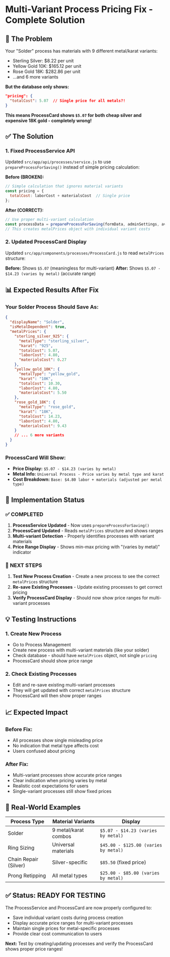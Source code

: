 # Multi-Variant Process Pricing Fix - Complete Solution

## 🎯 **The Problem**

Your "Solder" process has materials with 9 different metal/karat variants:
- Sterling Silver: $8.22 per unit
- Yellow Gold 10K: $165.12 per unit  
- Rose Gold 18K: $282.86 per unit
- ...and 6 more variants

**But the database only shows:**
```json
"pricing": {
  "totalCost": 5.07  // Single price for all metals?!
}
```

**This means ProcessCard shows `$5.07` for both cheap silver and expensive 18K gold - completely wrong!**

## ✅ **The Solution**

### **1. Fixed ProcessService API** 
Updated `src/app/api/processes/service.js` to use `prepareProcessForSaving()` instead of simple pricing calculation:

**Before (BROKEN):**
```javascript
// Simple calculation that ignores material variants
const pricing = {
  totalCost: laborCost + materialsCost  // Single price
};
```

**After (CORRECT):**
```javascript
// Use proper multi-variant calculation
const processData = prepareProcessForSaving(formData, adminSettings, availableMaterials);
// This creates metalPrices object with individual variant costs
```

### **2. Updated ProcessCard Display**
Updated `src/app/components/processes/ProcessCard.js` to read `metalPrices` structure:

**Before:** Shows `$5.07` (meaningless for multi-variant)
**After:** Shows `$5.07 - $14.23 (varies by metal)` (accurate range)

## 📊 **Expected Results After Fix**

### **Your Solder Process Should Save As:**
```json
{
  "displayName": "Solder",
  "isMetalDependent": true,
  "metalPrices": {
    "sterling_silver_925": {
      "metalType": "sterling_silver",
      "karat": "925", 
      "totalCost": 5.07,
      "laborCost": 4.80,
      "materialsCost": 0.27
    },
    "yellow_gold_10K": {
      "metalType": "yellow_gold",
      "karat": "10K",
      "totalCost": 10.30,
      "laborCost": 4.80, 
      "materialsCost": 5.50
    },
    "rose_gold_18K": {
      "metalType": "rose_gold",
      "karat": "18K",
      "totalCost": 14.23,
      "laborCost": 4.80,
      "materialsCost": 9.43
    }
    // ... 6 more variants
  }
}
```

### **ProcessCard Will Show:**
- **Price Display:** `$5.07 - $14.23 (varies by metal)`
- **Metal Info:** `Universal Process - Price varies by metal type and karat`
- **Cost Breakdown:** `Base: $4.80 labor + materials (adjusted per metal type)`

## 🔧 **Implementation Status**

### ✅ **COMPLETED**
1. **ProcessService Updated** - Now uses `prepareProcessForSaving()` 
2. **ProcessCard Updated** - Reads `metalPrices` structure and shows ranges
3. **Multi-variant Detection** - Properly identifies processes with variant materials
4. **Price Range Display** - Shows min-max pricing with "(varies by metal)" indicator

### 🚀 **NEXT STEPS**
1. **Test New Process Creation** - Create a new process to see the correct `metalPrices` structure
2. **Re-save Existing Processes** - Update existing processes to get correct pricing
3. **Verify ProcessCard Display** - Should now show price ranges for multi-variant processes

## 💡 **Testing Instructions**

### **1. Create New Process**
- Go to Process Management
- Create new process with multi-variant materials (like your solder)
- Check database - should have `metalPrices` object, not single `pricing`
- ProcessCard should show price range

### **2. Check Existing Processes** 
- Edit and re-save existing multi-variant processes
- They will get updated with correct `metalPrices` structure
- ProcessCard will then show proper ranges

## 📈 **Expected Impact**

### **Before Fix:**
- All processes show single misleading price
- No indication that metal type affects cost
- Users confused about pricing

### **After Fix:**
- Multi-variant processes show accurate price ranges
- Clear indication when pricing varies by metal
- Realistic cost expectations for users
- Single-variant processes still show fixed prices

## 🎯 **Real-World Examples**

| Process Type | Material Variants | Display |
|--------------|------------------|---------|
| Solder | 9 metal/karat combos | `$5.07 - $14.23 (varies by metal)` |
| Ring Sizing | Universal materials | `$45.00 - $125.00 (varies by metal)` |
| Chain Repair (Silver) | Silver-specific | `$85.50` (fixed price) |
| Prong Retipping | All metal types | `$25.00 - $85.00 (varies by metal)` |

## ✅ **Status: READY FOR TESTING**

The ProcessService and ProcessCard are now properly configured to:
- Save individual variant costs during process creation
- Display accurate price ranges for multi-variant processes  
- Maintain single prices for metal-specific processes
- Provide clear cost communication to users

**Next:** Test by creating/updating processes and verify the ProcessCard shows proper price ranges!
